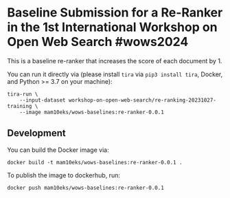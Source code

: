 # Baseline Submission for a Re-Ranker in the 1st International Workshop on Open Web Search #wows2024

This is a baseline re-ranker that increases the score of each document by 1.

You can run it directly via (please install `tira` via `pip3 install tira`, Docker, and Python >= 3.7 on your machine): 

```
tira-run \
	--input-dataset workshop-on-open-web-search/re-ranking-20231027-training \
	--image mam10eks/wows-baselines:re-ranker-0.0.1
```

## Development

You can build the Docker image via:

```
docker build -t mam10eks/wows-baselines:re-ranker-0.0.1 .
```

To publish the image to dockerhub, run:

```
docker push mam10eks/wows-baselines:re-ranker-0.0.1
```
